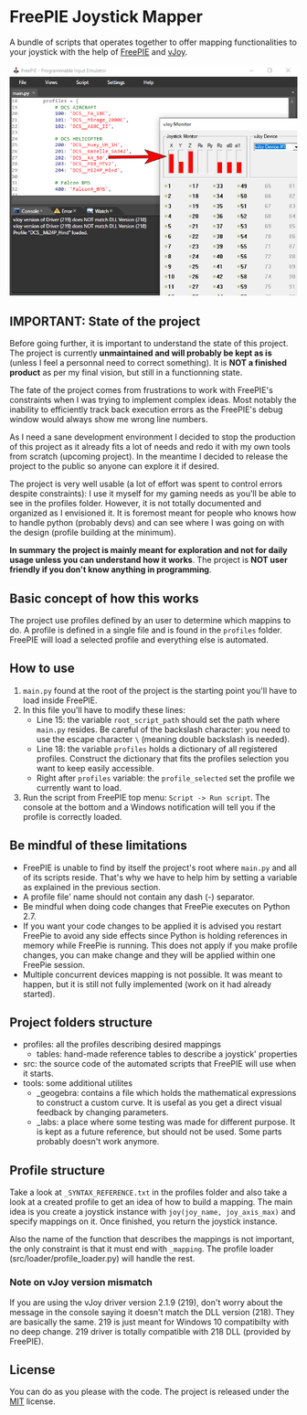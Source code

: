 
# FreePIE Joystick Mapper
A bundle of scripts that operates together to offer mapping functionalities to your joystick with the help of [FreePIE](http://andersmalmgren.github.io/FreePIE/) and [vJoy](https://sourceforge.net/projects/vjoystick/).

![Intro](./_res/intro.png)

## IMPORTANT: State of the project
Before going further, it is important to understand the state of this project. The project is currently **unmaintained and will probably be kept as is** (unless I feel a personnal need to correct something). It is **NOT a finished product** as per my final vision, but still in a functionning state.

The fate of the project comes from frustrations to work with FreePIE's constraints when I was trying to implement complex ideas. Most notably the inability to efficiently track back execution errors as the FreePIE's debug window would always show me wrong line numbers.

As I need a sane development environment I decided to stop the production of this project as it already fits a lot of needs and redo it with my own tools from scratch (upcoming project). In the meantime I decided to release the project to the public so anyone can explore it if desired.

The project is very well usable (a lot of effort was spent to control errors despite constraints): I use it myself for my gaming needs as you'll be able to see in the profiles folder. However, it is not totally documented and organized as I envisioned it. It is foremost meant for people who knows how to handle python (probably devs) and can see where I was going on with the design (profile building at the minimum).

**In summary** **the project is mainly meant for exploration and not for daily usage unless you can understand how it works**. The project is **NOT user friendly if you don't know anything in programming**.

## Basic concept of how this works
The project use profiles defined by an user to determine which mappins to do. A profile is defined in a single file and is found in the `profiles` folder. FreePIE will load a selected profile and everything else is automated.

## How to use
1. `main.py` found at the root of the project is the starting point you'll have to load inside FreePIE.
2. In this file you'll have to modify these lines:
   - Line 15: the variable `root_script_path` should set the path where `main.py` resides. Be careful of the backslash character: you need to use the escape character `\` (meaning double backslash is needed).
   - Line 18: the variable `profiles` holds a dictionary of all registered profiles. Construct the dictionary that fits the profiles selection you want to keep easily accessible.
   - Right after `profiles` variable: the `profile_selected` set the profile we currently want to load.
3. Run the script from FreePIE top menu: `Script -> Run script`. The console at the bottom and a Windows notification will tell you if the profile is correctly loaded.

## Be mindful of these limitations
- FreePIE is unable to find by itself the project's root where `main.py` and all of its scripts reside. That's why we have to help him by setting a variable as explained in the previous section.
- A profile file' name should not contain any dash (-) separator.
- Be mindful when doing code changes that FreePie executes on Python 2.7.
- If you want your code changes to be applied it is advised you restart FreePie to avoid any side effects since Python is holding references in memory while FreePie is running. This does not apply if you make profile changes, you can make change and they will be applied within one FreePie session.
- Multiple concurrent devices mapping is not possible. It was meant to happen, but it is still not fully implemented (work on it had already started).

## Project folders structure
- profiles: all the profiles describing desired mappings
    - tables: hand-made reference tables to describe a joystick' properties
- src: the source code of the automated scripts that FreePIE will use when it starts.
- tools: some additional utilites
    - _geogebra: contains a file which holds the mathematical expressions to construct a custom curve. It is usefal as you get a direct visual feedback by changing parameters.
    - _labs: a place where some testing was made for different purpose. It is kept as a future reference, but should not be used. Some parts probably doesn't work anymore.

## Profile structure
Take a look at `_SYNTAX_REFERENCE.txt` in the profiles folder and also take a look at a created profile to get an idea of how to build a mapping. The main idea is you create a joystick instance with `joy(joy_name, joy_axis_max)` and specify mappings on it. Once finished, you return the joystick instance.

Also the name of the function that describes the mappings is not important, the only constraint is that it must end with `_mapping`. The profile loader (src/loader/profile_loader.py) will handle the rest.

### Note on vJoy version mismatch
If you are using the vJoy driver version 2.1.9 (219), don't worry about the message in the console saying it doesn't match the DLL version (218). They are basically the same. 219 is just meant for Windows 10 compatibilty with no deep change. 219 driver is totally compatible with 218 DLL (provided by FreePIE).

## License

You can do as you please with the code. The project is released under the [MIT](./LICENSE.md) license.

